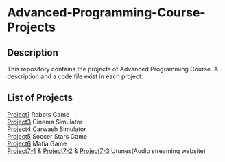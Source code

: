 # Advanced-Programming-Course-Projects

## Description
This repository contains the projects of Advanced Programming Course. A description and a code file exist in each project.

## List of Projects
[Project1](https://github.com/mohammadhasanloo/Advanced-Programming-Course-Projects/tree/main/Project1) Robots Game<br/>
[Project3](https://github.com/mohammadhasanloo/Advanced-Programming-Course-Projects/tree/main/Project3) Cinema Simulator<br/>
[Project4](https://github.com/mohammadhasanloo/Advanced-Programming-Course-Projects/tree/main/Project4) Carwash Simulator<br/>
[Project5](https://github.com/mohammadhasanloo/Advanced-Programming-Course-Projects/tree/main/Project5) Soccer Stars Game<br/>
[Project6](https://github.com/mohammadhasanloo/Advanced-Programming-Course-Projects/tree/main/Project6) Mafia Game<br/>
[Project7-1](https://github.com/mohammadhasanloo/Advanced-Programming-Course-Projects/tree/main/Project7-Phase1) & [Project7-2](https://github.com/mohammadhasanloo/Advanced-Programming-Course-Projects/tree/main/Project7-Phase2) & [Project7-3](https://github.com/mohammadhasanloo/Advanced-Programming-Course-Projects/tree/main/Project7-Phase3) Utunes(Audio streaming website)

